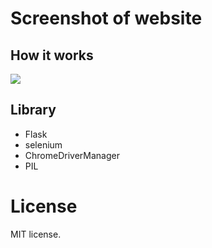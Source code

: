 # Screenshot of website 

## How it works
![](https://github.com/jabedparadox/Screenshot-of-website/blob/main/Screenshot%20of%20website.gif)

## Library   

* Flask
* selenium
* ChromeDriverManager
* PIL

# License

MIT license.
